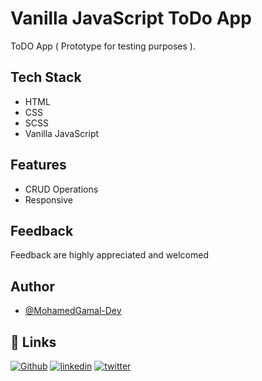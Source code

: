 # Vanilla JavaScript ToDo App

ToDO App ( Prototype for testing purposes ).


## Tech Stack

* HTML  
* CSS  
* SCSS  
* Vanilla JavaScript   

## Features

- CRUD Operations
- Responsive

## Feedback

Feedback are highly appreciated and welcomed


## Author

- [@MohamedGamal-Dev](https://github.com/MohamedGamal-Dev)


## 🔗 Links
[![Github](https://img.shields.io/badge/github-000000?style=for-the-badge&logo=github&logoColor=white)](https://twitter.com/MohamedGamal_Dv)
[![linkedin](https://img.shields.io/badge/linkedin-0A66C2?style=for-the-badge&logo=linkedin&logoColor=white)](https://www.linkedin.com/in/mohamed-gamal-dev)
[![twitter](https://img.shields.io/badge/twitter-1DA1F2?style=for-the-badge&logo=twitter&logoColor=white)](https://twitter.com/MohamedGamal_Dv)

